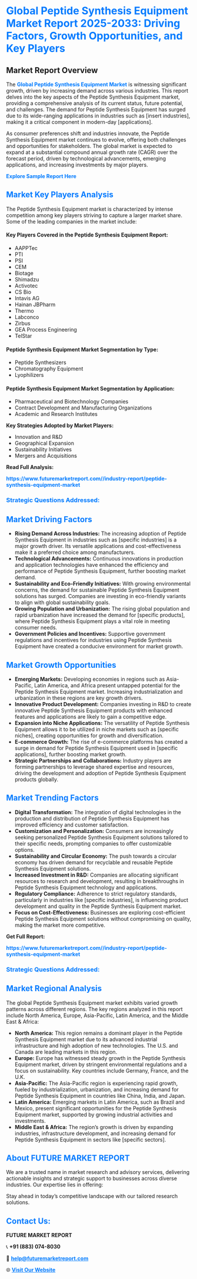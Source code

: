 <h1 style="color: #007BFF;">Global Peptide Synthesis Equipment Market Report 2025-2033: Driving Factors, Growth Opportunities, and Key Players</h1>

<section id="overview">
<h2>Market Report Overview</h2>
<p>The <a href="https://www.futuremarketreport.com//industry-report/peptide-synthesis-equipment-market" style="color: #007BFF; text-decoration: none;"><strong>Global Peptide Synthesis Equipment Market</strong></a> is witnessing significant growth, driven by increasing demand across various industries. This report delves into the key aspects of the Peptide Synthesis Equipment market, providing a comprehensive analysis of its current status, future potential, and challenges. The demand for Peptide Synthesis Equipment has surged due to its wide-ranging applications in industries such as [insert industries], making it a critical component in modern-day [applications].</p>
<p>As consumer preferences shift and industries innovate, the Peptide Synthesis Equipment market continues to evolve, offering both challenges and opportunities for stakeholders. The global market is expected to expand at a substantial compound annual growth rate (CAGR) over the forecast period, driven by technological advancements, emerging applications, and increasing investments by major players.</p>
</section>

<section id="overview">
<p><a href="https://www.futuremarketreport.com//request-sample/reportId=45337" style="color: #007BFF; text-decoration: none;"><strong>Explore Sample Report Here</strong></a></p>
</section>

<section id="key-players">
<h2 style="color: #007BFF;">Market Key Players Analysis</h2>
<p>The Peptide Synthesis Equipment market is characterized by intense competition among key players striving to capture a larger market share. Some of the leading companies in the market include:</p>
<h4>Key Players Covered in the Peptide Synthesis Equipment Report:</h4>
<ul><li>AAPPTec</li><li>PTI</li><li>PSI</li><li>CEM</li><li>Biotage</li><li>Shimadzu</li><li>Activotec</li><li>CS Bio</li><li>Intavis AG</li><li>Hainan JBPharm</li><li>Thermo</li><li>Labconco</li><li>Zirbus</li><li>GEA Process Engineering</li><li>TelStar</li></ul>
<h4>Peptide Synthesis Equipment Market Segmentation by Type:</h4>
<ul><li>Peptide Synthesizers</li><li>Chromatography Equipment</li><li>Lyophilizers</li></ul>

<h4>Peptide Synthesis Equipment Market Segmentation by Application:</h4>
<ul><li>Pharmaceutical and Biotechnology Companies</li><li>Contract Development and Manufacturing Organizations</li><li>Academic and Research Institutes</li></ul>
<p><strong>Key Strategies Adopted by Market Players:</strong></p>
<ul>
<li>Innovation and R&D</li>
<li>Geographical Expansion</li>
<li>Sustainability Initiatives</li>
<li>Mergers and Acquisitions</li>
</ul>
</section>

<section>
<p><strong>Read Full Analysis: </strong></p><a href="https://www.futuremarketreport.com//industry-report/peptide-synthesis-equipment-market" style="color: #007BFF; text-decoration: none;"><strong>https://www.futuremarketreport.com//industry-report/peptide-synthesis-equipment-market</strong></a>
<h3 style="color: #007BFF;">Strategic Questions Addressed:</h3>
</section>

<section id="driving-factors">
<h2 style="color: #007BFF;">Market Driving Factors</h2>
<ul>
<li><strong>Rising Demand Across Industries:</strong> The increasing adoption of Peptide Synthesis Equipment in industries such as [specific industries] is a major growth driver. Its versatile applications and cost-effectiveness make it a preferred choice among manufacturers.</li>
<li><strong>Technological Advancements:</strong> Continuous innovations in production and application technologies have enhanced the efficiency and performance of Peptide Synthesis Equipment, further boosting market demand.</li>
<li><strong>Sustainability and Eco-Friendly Initiatives:</strong> With growing environmental concerns, the demand for sustainable Peptide Synthesis Equipment solutions has surged. Companies are investing in eco-friendly variants to align with global sustainability goals.</li>
<li><strong>Growing Population and Urbanization:</strong> The rising global population and rapid urbanization have increased the demand for [specific products], where Peptide Synthesis Equipment plays a vital role in meeting consumer needs.</li>
<li><strong>Government Policies and Incentives:</strong> Supportive government regulations and incentives for industries using Peptide Synthesis Equipment have created a conducive environment for market growth.</li>
</ul>
</section>

<section id="growth-opportunities">
<h2 style="color: #007BFF;">Market Growth Opportunities</h2>
<ul>
<li><strong>Emerging Markets:</strong> Developing economies in regions such as Asia-Pacific, Latin America, and Africa present untapped potential for the Peptide Synthesis Equipment market. Increasing industrialization and urbanization in these regions are key growth drivers.</li>
<li><strong>Innovative Product Development:</strong> Companies investing in R&D to create innovative Peptide Synthesis Equipment products with enhanced features and applications are likely to gain a competitive edge.</li>
<li><strong>Expansion into Niche Applications:</strong> The versatility of Peptide Synthesis Equipment allows it to be utilized in niche markets such as [specific niches], creating opportunities for growth and diversification.</li>
<li><strong>E-commerce Growth:</strong> The rise of e-commerce platforms has created a surge in demand for Peptide Synthesis Equipment used in [specific applications], further boosting market growth.</li>
<li><strong>Strategic Partnerships and Collaborations:</strong> Industry players are forming partnerships to leverage shared expertise and resources, driving the development and adoption of Peptide Synthesis Equipment products globally.</li>
</ul>
</section>

<section id="trending-factors">
<h2 style="color: #007BFF;">Market Trending Factors</h2>
<ul>
<li><strong>Digital Transformation:</strong> The integration of digital technologies in the production and distribution of Peptide Synthesis Equipment has improved efficiency and customer satisfaction.</li>
<li><strong>Customization and Personalization:</strong> Consumers are increasingly seeking personalized Peptide Synthesis Equipment solutions tailored to their specific needs, prompting companies to offer customizable options.</li>
<li><strong>Sustainability and Circular Economy:</strong> The push towards a circular economy has driven demand for recyclable and reusable Peptide Synthesis Equipment solutions.</li>
<li><strong>Increased Investment in R&D:</strong> Companies are allocating significant resources to research and development, resulting in breakthroughs in Peptide Synthesis Equipment technology and applications.</li>
<li><strong>Regulatory Compliance:</strong> Adherence to strict regulatory standards, particularly in industries like [specific industries], is influencing product development and quality in the Peptide Synthesis Equipment market.</li>
<li><strong>Focus on Cost-Effectiveness:</strong> Businesses are exploring cost-efficient Peptide Synthesis Equipment solutions without compromising on quality, making the market more competitive.</li>
</ul>
</section>

<section>
<p><strong>Get Full Report: </strong></p><a href="https://www.futuremarketreport.com//industry-report/peptide-synthesis-equipment-market" style="color: #007BFF; text-decoration: none;"><strong>https://www.futuremarketreport.com//industry-report/peptide-synthesis-equipment-market</strong></a>
<h3 style="color: #007BFF;">Strategic Questions Addressed:</h3>
</section>


<section id="regional-analysis">
<h2 style="color: #007BFF;">Market Regional Analysis</h2>
<p>The global Peptide Synthesis Equipment market exhibits varied growth patterns across different regions. The key regions analyzed in this report include North America, Europe, Asia-Pacific, Latin America, and the Middle East & Africa:</p>
<ul>
<li><strong>North America:</strong> This region remains a dominant player in the Peptide Synthesis Equipment market due to its advanced industrial infrastructure and high adoption of new technologies. The U.S. and Canada are leading markets in this region.</li>
<li><strong>Europe:</strong> Europe has witnessed steady growth in the Peptide Synthesis Equipment market, driven by stringent environmental regulations and a focus on sustainability. Key countries include Germany, France, and the U.K.</li>
<li><strong>Asia-Pacific:</strong> The Asia-Pacific region is experiencing rapid growth, fueled by industrialization, urbanization, and increasing demand for Peptide Synthesis Equipment in countries like China, India, and Japan.</li>
<li><strong>Latin America:</strong> Emerging markets in Latin America, such as Brazil and Mexico, present significant opportunities for the Peptide Synthesis Equipment market, supported by growing industrial activities and investments.</li>
<li><strong>Middle East & Africa:</strong> The region’s growth is driven by expanding industries, infrastructure development, and increasing demand for Peptide Synthesis Equipment in sectors like [specific sectors].</li>
</ul>
</section>

<footer>
<h2 style="color: #007BFF;">About FUTURE MARKET REPORT</h2>
<p>We are a trusted name in market research and advisory services, delivering actionable insights and strategic support to businesses across diverse industries. Our expertise lies in offering:</p>

<p>Stay ahead in today’s competitive landscape with our tailored research solutions.</p>

<h2 style="color: #007BFF;">Contact Us:</h2>
<p><strong>FUTURE MARKET REPORT</strong></p>
<p>📞 <strong>+91 (883) 074-8030</strong></p>
<p>📧 <strong><a href="mailto:help@futuremarketreport.com" style="color: #007BFF;">help@futuremarketreport.com</a></strong></p>
<p>🌐 <strong><a href="https://www.futuremarketreport.com/" style="color: #007BFF;">Visit Our Website</a></strong></p>
</footer>
